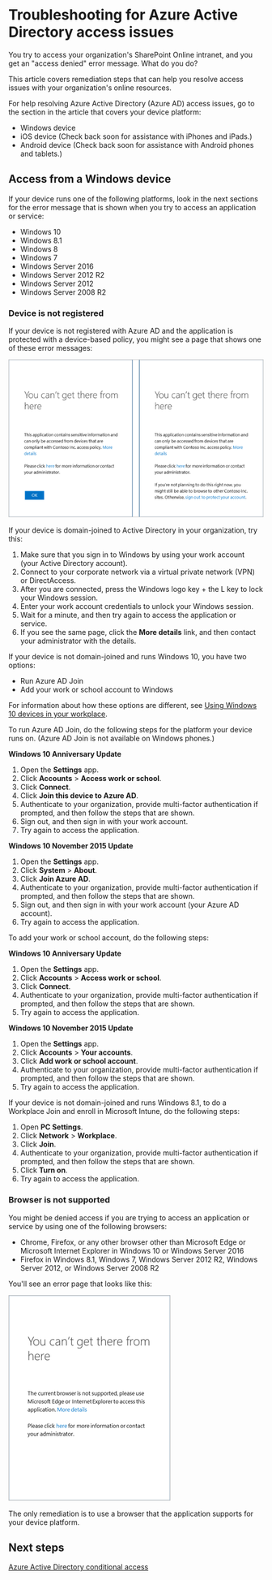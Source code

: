 <properties
	pageTitle="Troubleshooting for Azure Active Directory access issues | Microsoft Azure"
	description="Learn steps that you can take to resolve access issues with your organization's online resources."
	services="active-directory"
	keywords="device-based conditional access, device registration, enable device registration, device registration and MDM"
	documentationCenter=""
	authors="MarkusVi"
	manager="femila"
	editor=""/>

<tags
	ms.service="active-directory"
	ms.workload="identity"
	ms.tgt_pltfrm="na"
	ms.devlang="na"
	ms.topic="get-started-article"
	ms.date="08/23/2016"
	ms.author="markvi"/>


# Troubleshooting for Azure Active Directory access issues

You try to access your organization's SharePoint Online intranet, and you get an "access denied" error message. What do you do?

This article covers remediation steps that can help you resolve access issues with your organization's online resources.

For help resolving Azure Active Directory (Azure AD) access issues, go to the section in the article that covers your device platform:

-	Windows device
-	iOS device (Check back soon for assistance with iPhones and iPads.)
-	Android device (Check back soon for assistance with Android phones and tablets.)

## Access from a Windows device

If your device runs one of the following platforms, look in the next sections for the error message that is shown when you try to access an application or service:

- Windows 10
- Windows 8.1
- Windows 8
- Windows 7
- Windows Server 2016
- Windows Server 2012 R2
- Windows Server 2012
- Windows Server 2008 R2

### Device is not registered

If your device is not registered with Azure AD and the application is protected with a device-based policy, you might see a page that shows one of these error messages:

!["You can't get there from here" messages for unregistered devices](./media/active-directory-conditional-access-device-remediation/01.png "Scenario")

If your device is domain-joined to Active Directory in your organization, try this:

1.	Make sure that you sign in to Windows by using your work account (your Active Directory account).
2.	Connect to your corporate network via a virtual private network (VPN) or DirectAccess.
3.	After you are connected, press the Windows logo key + the L key to lock your Windows session.
4.	Enter your work account credentials to unlock your Windows session.
5.	Wait for a minute, and then try again to access the application or service.
6.	If you see the same page, click the **More details** link, and then contact your administrator with the details.

If your device is not domain-joined and runs Windows 10, you have two options:

- Run Azure AD Join
- Add your work or school account to Windows

For information about how these options are different, see [Using Windows 10 devices in your workplace](active-directory-azureadjoin-windows10-devices.md).

To run Azure AD Join, do the following steps for the platform your device runs on. (Azure AD Join is not available on Windows phones.)

**Windows 10 Anniversary Update**

1.	Open the **Settings** app.
2.	Click **Accounts** > **Access work or school**.
3.	Click **Connect**.
4.	Click **Join this device to Azure AD**.
5.	Authenticate to your organization, provide multi-factor authentication if prompted, and then follow the steps that are shown.
6.	Sign out, and then sign in with your work account.
7.	Try again to access the application.


**Windows 10 November 2015 Update**

1.	Open the **Settings** app.
2.	Click **System** > **About**.
3.	Click **Join Azure AD**.
4.	Authenticate to your organization, provide multi-factor authentication if prompted, and then follow the steps that are shown.
5.	Sign out, and then sign in with your work account (your Azure AD account).
6.	Try again to access the application.

To add your work or school account, do the following steps:

**Windows 10 Anniversary Update**

1.	Open the **Settings** app.
2.	Click **Accounts** > **Access work or school**.
3.	Click **Connect**.
4.	Authenticate to your organization, provide multi-factor authentication if prompted, and then follow the steps that are shown.
5.	Try again to access the application.


**Windows 10 November 2015 Update**

1.	Open the **Settings** app.
2.	Click **Accounts** > **Your accounts**.
3.	Click **Add work or school account**.
4.	Authenticate to your organization, provide multi-factor authentication if prompted, and then follow the steps that are shown.
5.	Try again to access the application.

If your device is not domain-joined and runs Windows 8.1, to do a Workplace Join and enroll in Microsoft Intune, do the following steps:

1.	Open **PC Settings**.
2.	Click **Network** > **Workplace**.
3.	Click **Join**.
4.	Authenticate to your organization, provide multi-factor authentication if prompted, and then follow the steps that are shown.
5.	Click **Turn on**.
6.	Try again to access the application.


### Browser is not supported

You might be denied access if you are trying to access an application or service by using one of the following browsers:

- Chrome, Firefox, or any other browser other than Microsoft Edge or Microsoft Internet Explorer in Windows 10 or Windows Server 2016
- Firefox in Windows 8.1, Windows 7, Windows Server 2012 R2, Windows Server 2012, or Windows Server 2008 R2

You'll see an error page that looks like this:

!["You can't get there from here" message for unsupported browsers](./media/active-directory-conditional-access-device-remediation/02.png "Scenario")

The only remediation is to use a browser that the application supports for your device platform.

## Next steps

[Azure Active Directory conditional access](active-directory-conditional-access.md)
